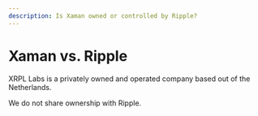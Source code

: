 ```yaml
---
description: Is Xaman owned or controlled by Ripple?
---
```


# Xaman vs. Ripple

XRPL Labs is a privately owned and operated company based out of the Netherlands.&#x20;

We do not share ownership with Ripple.


